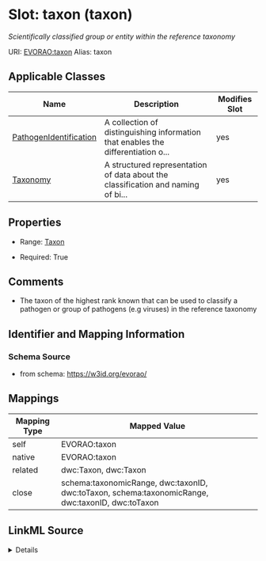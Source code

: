 

# Slot: taxon (taxon) 


_Scientifically classified group or entity within the reference taxonomy_





URI: [EVORAO:taxon](https://w3id.org/evorao/taxon)
Alias: taxon

<!-- no inheritance hierarchy -->





## Applicable Classes

| Name | Description | Modifies Slot |
| --- | --- | --- |
| [PathogenIdentification](PathogenIdentification.md) | A collection of distinguishing information that enables the differentiation o... |  yes  |
| [Taxonomy](Taxonomy.md) | A structured representation of data about the classification and naming of bi... |  yes  |







## Properties

* Range: [Taxon](Taxon.md)

* Required: True





## Comments

* The taxon of the highest rank known that can be used to classify a pathogen or group of pathogens (e.g viruses) in the reference taxonomy

## Identifier and Mapping Information







### Schema Source


* from schema: https://w3id.org/evorao/




## Mappings

| Mapping Type | Mapped Value |
| ---  | ---  |
| self | EVORAO:taxon |
| native | EVORAO:taxon |
| related | dwc:Taxon, dwc:Taxon |
| close | schema:taxonomicRange, dwc:taxonID, dwc:toTaxon, schema:taxonomicRange, dwc:taxonID, dwc:toTaxon |




## LinkML Source

<details>
```yaml
name: taxon
description: Scientifically classified group or entity within the reference taxonomy
title: taxon
comments:
- The taxon of the highest rank known that can be used to classify a pathogen or group
  of pathogens (e.g viruses) in the reference taxonomy
from_schema: https://w3id.org/evorao/
close_mappings:
- schema:taxonomicRange
- dwc:taxonID
- dwc:toTaxon
- schema:taxonomicRange
- dwc:taxonID
- dwc:toTaxon
related_mappings:
- dwc:Taxon
- dwc:Taxon
rank: 1000
alias: taxon
domain_of:
- Taxonomy
- PathogenIdentification
range: Taxon
required: true
multivalued: false

```
</details>